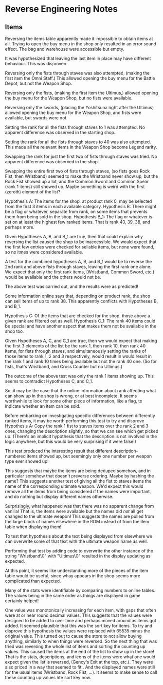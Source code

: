 # Reverse Engineering Notes

## Items

Reversing the items table apparently made it impossible to obtain items at all. Trying to open the buy menu in the shop only resulted in an error sound effect. The bag and warehouse were accessible but empty.

It was hypothesized that leaving the last item in place may have different behaviour. This was disproven.

Reversing only the fists through staves was also attempted, (making the first item the Omni Staff.) This allowed opening the buy menu for the Battle Depot, but not the Weapon Shop.

Reversing only the fists, (making the first item the Ultimus,) allowed opening the buy menu for the Weapon Shop, but no fists were available.

Reversing only the swords, (placing the Yoshitsuna right after the Ultimus) allowed opening the buy menu for the Weapon Shop, and fists were available, but swords were not.

Setting the rank for all the fists through staves to 1 was attempted. No apparent difference was observed in the starting shop.

Setting the rank for all the fists through staves to 40 was also attempted. This made all the relevant items in the Weapon Shop become Legend rarity.

Swapping the rank for just the first two of fists through staves was tried. No apparent difference was observed in the shop.

Swapping the entire first two of fists through staves, (so fists goes Rock Fist, then Wristband) seemed to make the Wristband never show up, but the Rock Fist showed up a lot, and the Common Sword and Common Spear (rank 1 items) still showed up. Maybe something is weird with the first (zeroth) element of the list?

Hypothesis A: The items for the shop, at product rank 0, may be selected from the first 3 items in each available category.
Hypothesis B: There might be a flag or whatever, separate from rank, on some items that prevents them from being sold in the shop.
Hypothesis B_1: The flag or whatever is set on at least the highest few ranked items. That is rank 40, 39, 38, and perhaps more.

Given Hypotheses A, B, and B_1 are true, then that could explain why reversing the list caused the shop to be inaccessible. We would expect that the first few entries were checked for sellable items, but none were found, so no itmes were considered available.

A test for the combined hypotheses A, B, and B_1 would be to reverse the 2nd rank and above fists through staves, leaving the first rank one alone. We expect that only the first rank items, (Wristband, Common Sword, etc.) would be available and the others would not be.

The above test was carried out, and the results were as predicted!

Some information online says that, depending on product rank, the shop can sell items of up to rank 38. This apparently conflicts with Hypotheses B, and B_1.

Hypothesis C: Of the items that are checked for the shop, those above a given rank are filtered out as well.
Hypothesis C_1: The rank 40 items could be special and have another aspect that makes them not be available in the shop too.

Given Hypotheses A, C, and C_1 are true, then we would expect that making the first 3 elements of the list be the rank 1, then rank 10, then rank 40 items, for fists through staves, and simultaneously setting the ranks of those items to rank 1, 2 and 3 respectively, would result in  would result in the rank 1 and rank 10 times being available but not the rank 40 one. (So for fists, that's Wristband, and Cross Counter but no Ultimus.)

The outcome of the above test was only the rank 1 items showing up. This seems to contradict Hypotheses C, and C_1.

So, it may be the case that the online information about rank affecting what can show up in the shop is wrong, or at best incomplete. It seems worthwhile to look for some other piece of information, like a flag, to indicate whether an item can be sold.

Before embarking on investigating specific differences between differently ranked items, it may be worth performing this test to try and disprove Hypothesis A: Copy the rank 1 fist to staves items over the rank 2 and 3 ones, changing the description slightly, so that we can see which get picked up. (There's an implicit hypothesis that the description is not involved in the logic anywhere, but this would be very surprising if it were false!)

This test produced the interesting result that different description-numbered items showed up, but seemingly only one number per weapon type ever showed up!

This suggests that maybe the items are being deduped somehow, and in particular somehow that doesn't preverse ordering. Maybe by hashing the name? This suggests another test of giving all the fist to staves items the name of the corresponding ultimate weapon. We'd expect this would remove all the items from being considered if the names were important, and do nothing but display different names otherwise.

Surprisingly, what happened was that there was no apparent change from vanilla! That is, the items were available but the names did _not_ all get changed to the ultimate weapon! This suggests the names are pulled from the large block of names elsewhere in the ROM instead of from the item table when displaying them!

To test that hypothesis about the text being displayed from elsewhere we can overwrite some of that text with the ultimate weapon name as well.

Performing that test by adding code to overwrite the other instance of the string "Wristband\0" with "Ultimus\0" resulted in the display updating as expected.

At this point, it seems like understanding more of the pieces of the item table would be useful, since whay appears in the shop seems more complicated than expected.

Many of the stats were identifiable by comparing numbers to online tables. The values being in the same order as things are displayed in game certainly helped!

One value was monotonically increasing for each item, with gaps that often were at or near round decimal values. This suggests that the values were designed to be added to over time and perhaps moved around as items got added. It seemed plausible that this was the sort key for items. To try and disprove this hypothesis the values were replaced with 65535 minus the original value. This turned out to cause the store to not allow buying anything, similarly to when things were reversed. So the next thing that was tried was reversing the whole list of items and sorting the counting up values. This caused the items at the end of the list to show up in the store! That is the stats, descriptions, and icons of the items were what one would expect given the list is reversed, (Gency's Exit at the top, etc.). They were also priced in a way that seemed to fit . And the displayed names were still for the usual items (Wristband, Rock Fist, ...). It seems to make sense to call these counting up values hte sort key now.

